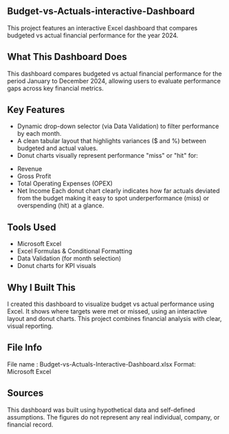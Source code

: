 ## Budget-vs-Actuals-interactive-Dashboard
This project features an interactive Excel dashboard that compares budgeted vs actual financial performance for the year 2024.

## What This Dashboard Does
This dashboard compares budgeted vs actual financial performance for the period January to December 2024, allowing users to evaluate performance gaps across key financial metrics.

## Key Features
- Dynamic drop-down selector (via Data Validation) to filter performance by each month.
- A clean tabular layout that highlights variances ($ and %) between budgeted and actual values.
- Donut charts visually represent performance "miss" or "hit" for:
* Revenue
* Gross Profit
* Total Operating Expenses (OPEX)
* Net Income
Each donut chart clearly indicates how far actuals deviated from the budget making it easy to spot underperformance (miss) or overspending (hit) at a glance.

## Tools Used
- Microsoft Excel
- Excel Formulas & Conditional Formatting
- Data Validation (for month selection)
- Donut charts for KPI visuals

 ## Why I Built This
I created this dashboard to visualize budget vs actual performance using Excel. It shows where targets were met or missed, using an interactive layout and donut charts. This project combines financial analysis with clear, visual reporting.

## File Info
File name : Budget-vs-Actuals-Interactive-Dashboard.xlsx
Format: Microsoft Excel

## Sources
This dashboard was built using hypothetical data and self-defined assumptions. The figures do not represent any real individual, company, or financial record.
